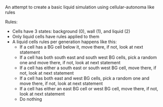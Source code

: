 An attempt to create a basic liquid simulation using cellular-autonoma like rules

Rules:
- Cells have 3 states: background (0), wall (1), and liquid (2)
- Only liquid cells have rules applied to them
- A liquid cells rules per generation happens like this:
  + If a cell has a BG cell below it, move there, if not, look at next statement
  + If a cell has both south east and south west BG cells, pick a random one and move there, if not, look at next statement
  + If a cell has either a south east or south west BG cell, move there, if not, look at next statement
  + If a cell has both east and west BG cells, pick a random one and move there, if not, look at next statement
  + If a cell has either an east BG cell or west BG cell, move there, if not, look at next statement
  + Do nothing
